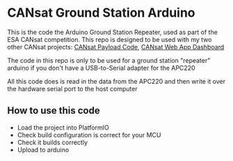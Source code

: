 # CANsat Ground Station Arduino

This is the code the Arduino Ground Station Repeater, used as part of the ESA CANsat competition. This repo is designed to be used with my two other CANsat projects: [CANsat Payload Code](https://github.com/SKipoh/pfio_cansat), [CANsat Web App Dashboard](https://github.com/SKipoh/cansat_app)

The code in this repo is only to be used for a ground station "repeater" arduino if you don't have a USB-to-Serial adapter for the APC220

All this code does is read in the data from the APC220 and then write it over the hardware serial port to the host computer

## How to use this code

- Load the project into PlatformIO
- Check build configuration is correct for your MCU
- Check it builds correctly
- Upload to arduino
